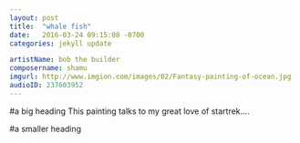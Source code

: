 ```yaml
---
layout: post
title:  "whale fish"
date:   2016-03-24 09:15:08 -0700
categories: jekyll update

artistName: bob the builder
composername: shamu
imgurl: http://www.imgion.com/images/02/Fantasy-painting-of-ocean.jpg
audioID: 237603952
---
```


#a big heading
This painting talks to my great love of startrek....

#a smaller heading